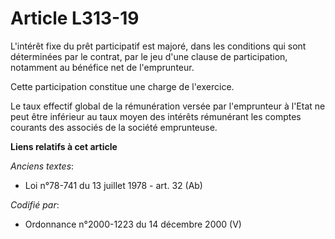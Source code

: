 # Article L313-19

L'intérêt fixe du prêt participatif est majoré, dans les conditions qui sont déterminées par le contrat, par le jeu d'une
clause de participation, notamment au bénéfice net de l'emprunteur.

Cette participation constitue une charge de l'exercice.

Le taux effectif global de la rémunération versée par l'emprunteur à l'Etat ne peut être inférieur au taux moyen des intérêts
rémunérant les comptes courants des associés de la société emprunteuse.

**Liens relatifs à cet article**

_Anciens textes_:

  - Loi n°78-741 du 13 juillet 1978 - art. 32 (Ab)

_Codifié par_:

  - Ordonnance n°2000-1223 du 14 décembre 2000 (V)
